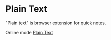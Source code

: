 # Plain Text


"Plain text" is browser extension for quick notes.

Online mode [Plain Text](https://svoekino.github.io/plain-text/)
